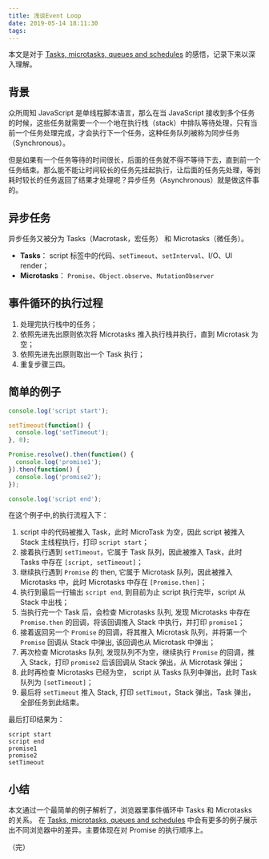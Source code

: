 ```yaml
---
title: 浅谈Event Loop
date: 2019-05-14 18:11:30
tags:
---
```


本文是对于 [Tasks, microtasks, queues and schedules](https://jakearchibald.com/2015/tasks-microtasks-queues-and-schedules/) 的感悟，记录下来以深入理解。

## 背景
众所周知 JavaScript 是单线程脚本语言，那么在当 JavaScript 接收到多个任务的时候，这些任务就需要一个一个地在执行栈（stack）中排队等待处理，只有当前一个任务处理完成，才会执行下一个任务，这种任务队列被称为同步任务（Synchronous）。

但是如果有一个任务等待的时间很长，后面的任务就不得不等待下去，直到前一个任务结束。那么能不能让时间较长的任务先挂起执行，让后面的任务先处理，等到耗时较长的任务返回了结果才处理呢？异步任务（Asynchronous）就是做这件事的。

## 异步任务
异步任务又被分为 Tasks（Macrotask，宏任务） 和 Microtasks（微任务）。

* **Tasks**： script 标签中的代码、`setTimeout`、`setInterval`、I/O、UI render；
* **Microtasks**： `Promise`、`Object.observe`、`MutationObserver`

## 事件循环的执行过程
1. 处理完执行栈中的任务；
2. 依照先进先出原则依次将 Microtasks 推入执行栈并执行，直到 Microtask 为空；
3. 依照先进先出原则取出一个 Task 执行；
4. 重复步骤三四。

## 简单的例子
``` Javascript
console.log('script start');

setTimeout(function() {
  console.log('setTimeout');
}, 0);

Promise.resolve().then(function() {
  console.log('promise1');
}).then(function() {
  console.log('promise2');
});

console.log('script end');
```
在这个例子中,的执行流程入下：
1. script 中的代码被推入 Task，此时 MicroTask 为空，因此 script 被推入 Stack 主线程执行，打印 `script start`；
2. 接着执行遇到 `setTimeout`，它属于 Task 队列，因此被推入 Task，此时 Tasks 中存在 `[script, setTimeout]`；
3. 继续执行遇到 `Promise` 的 then, 它属于 Microtask 队列，因此被推入 Microtasks 中，此时 Microtasks 中存在 `[Promise.then]`；
4. 执行到最后一行输出 `script end`, 到目前为止 script 执行完毕，script 从 Stack 中出栈；
5. 当执行完一个 Task 后，会检查 Microtasks 队列, 发现 Microtasks 中存在 `Promise.then` 的回调，将该回调推入 Stack 中执行，并打印 `promise1`；
6. 接着返回另一个 `Promise` 的回调，将其推入 Microtask 队列，并将第一个 `Promise` 回调从 Stack 中弹出, 该回调也从 Microtask 中弹出；
7. 再次检查 Microtasks 队列, 发现队列不为空，继续执行 `Promise` 的回调，推入 Stack，打印 `promise2` 后该回调从 Stack 弹出，从 Microtask 弹出；
8. 此时再检查 Microtasks 已经为空， script 从 Tasks 队列中弹出，此时 Task 队列为 `[setTimeout]`；
9. 最后将 `setTimeout` 推入 Stack, 打印 `setTimout`，Stack 弹出，Task 弹出，全部任务到此结束。

最后打印结果为：
```
script start
script end
promise1
promise2
setTimeout
```

## 小结
本文通过一个最简单的例子解析了，浏览器里事件循环中 Tasks 和 Microtasks 的关系。
在 [Tasks, microtasks, queues and schedules](https://jakearchibald.com/2015/tasks-microtasks-queues-and-schedules/) 中会有更多的例子展示出不同浏览器中的差异。主要体现在对 Promise 的执行顺序上。
 
（完）
